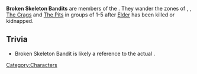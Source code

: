 **Broken Skeleton Bandits** are members of the [](Skeleton_Bandits.md). They wander the zones of [](Stobe's_Gamble.md), [](Stobe's_Garden.md), [The Crags](The_Crags.md "wikilink")
and [The Pits](The_Pits.md "wikilink") in groups of 1-5 after
[Elder](Elder.md "wikilink") has been killed or kidnapped.

## Trivia

- Broken Skeleton Bandit is likely a reference to the actual [](Broken_Skeleton.md).

[Category:Characters](Category:Characters "wikilink")